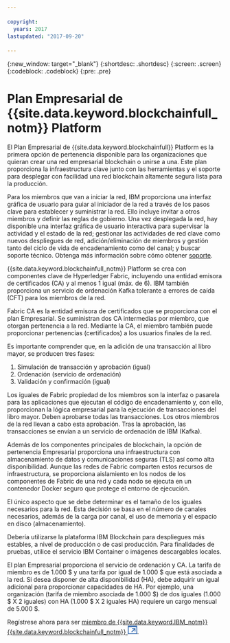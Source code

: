 ```yaml
---

copyright:
  years: 2017
lastupdated: "2017-09-20"

---
```


{:new_window: target="_blank"}
{:shortdesc: .shortdesc}
{:screen: .screen}
{:codeblock: .codeblock}
{:pre: .pre}

# Plan Empresarial de {{site.data.keyword.blockchainfull_notm}} Platform

El Plan Empresarial de {{site.data.keyword.blockchainfull}} Platform es la primera opción de pertenencia disponible para las organizaciones que quieran crear una red empresarial blockchain o unirse a una. Este plan proporciona la infraestructura clave junto con las herramientas y el soporte para desplegar con facilidad una red blockchain altamente segura lista para la producción.

Para los miembros que van a iniciar la red, IBM proporciona una interfaz gráfica de usuario para guiar al iniciador de la red a través de los pasos clave para establecer y suministrar la red. Ello incluye invitar a otros miembros y definir las reglas de gobierno. Una vez desplegada la red, hay disponible una interfaz gráfica de usuario interactiva para supervisar la actividad y el estado de la red; gestionar las actividades de red clave como nuevos despliegues de red, adición/eliminación de miembros y gestión tanto del ciclo de vida de encadenamiento como del canal; y buscar soporte técnico. Obtenga más información sobre cómo obtener [soporte](ibmblockchain_support.html).

{{site.data.keyword.blockchainfull_notm}} Platform se crea con componentes clave de Hyperledger Fabric, incluyendo una entidad emisora de certificados (CA) y al menos 1 igual (máx. de 6).  IBM también proporciona un servicio de ordenación Kafka tolerante a errores de caída (CFT) para los miembros de la red. 

Fabric CA es la entidad emisora de certificados que se proporciona con el plan Empresarial. Se suministran dos CA intermedias por miembro, que otorgan pertenencia a la red. Mediante la CA, el miembro también puede proporcionar pertenencias (certificados) a los usuarios finales de la red.

Es importante comprender que, en la adición de una transacción al libro mayor, se producen tres fases:  
1. Simulación de transacción y aprobación (igual)
2. Ordenación (servicio de ordenación)
3. Validación y confirmación (igual)

Los iguales de Fabric propiedad de los miembros son la interfaz o pasarela para las aplicaciones que ejecutan el código de encadenamiento y, con ello, proporcionan la lógica empresarial para la ejecución de transacciones del libro mayor.  Deben aprobarse todas las transacciones. Los otros miembros de la red llevan a cabo esta aprobación. Tras la aprobación, las transacciones se envían a un servicio de ordenación de IBM (Kafka).

Además de los componentes principales de blockchain, la opción de pertenencia Empresarial proporciona una infraestructura con almacenamiento de datos y comunicaciones seguras (TLS) así como alta disponibilidad.  Aunque las redes de Fabric comparten estos recursos de infraestructura, se proporciona aislamiento en los nodos de los componentes de Fabric de una red y cada nodo se ejecuta en un contenedor Docker seguro que protege el entorno de ejecución.

El único aspecto que se debe determinar es el tamaño de los iguales necesarios para la red. Esta decisión se basa en el número de canales necesarios, además de la carga por canal, el uso de memoria y el espacio en disco (almacenamiento). 

Debería utilizarse la plataforma IBM Blockchain para despliegues más estables, a nivel de producción o de casi producción. Para finalidades de pruebas, utilice el servicio IBM Container o imágenes descargables locales.

El plan Empresarial proporciona el servicio de ordenación y CA. La tarifa de miembro es de 1.000 $ y una tarifa por igual de 1.000 $ que está asociada a la red. Si desea disponer de alta disponibilidad (HA), debe adquirir un igual adicional para proporcionar capacidades de HA. Por ejemplo, una organización (tarifa de miembro asociada de 1.000 $) de dos iguales (1.000 $ X 2 iguales) con HA (1.000 $ X 2 iguales HA) requiere un cargo mensual de 5.000 $.

Regístrese ahora para ser [miembro de {{site.data.keyword.IBM_notm}} {{site.data.keyword.blockchainfull_notm}} ![Icono de enlace externo](images/external_link.svg "Icono de enlace externo")](https://console.bluemix.net/catalog/services/blockchain?env_id=ibm:yp:us-south&taxonomyNavigation=apps).
